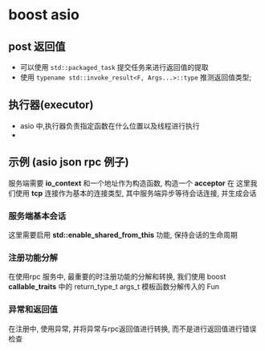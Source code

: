 # boost asio 

## post 返回值

- 可以使用 `std::packaged_task` 提交任务来进行返回值的提取
- 使用 `typename std::invoke_result<F, Args...>::type` 推测返回值类型;

## 执行器(executor)

- asio 中,执行器负责指定函数在什么位置以及线程进行执行
- 

## 示例 (asio json rpc 例子)

服务端需要 **io_context** 和一个地址作为构造函数, 构造一个 **acceptor** 在
这里我们使用 **tcp** 连接作为基本的连接类型, 其中服务端异步等待会话连接, 并生成会话

### 服务端基本会话

这里需要启用 **std::enable_shared_from_this** 功能, 保持会话的生命周期

### 注册功能分解

在使用rpc 服务中, 最重要的时注册功能的分解和转换, 我们使用 boost
**callable_traits** 中的 return_type_t args_t 模板函数分解传入的 Fun

### 异常和返回值

在注册中, 使用异常, 并将异常与rpc返回值进行转换, 而不是进行返回值进行错误检查
